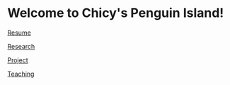 # Welcome to Chicy's Penguin Island!


[Resume](Self/CV.pdf)

[Research](research.md)

[Project](project.md)

[Teaching](teaching.md)